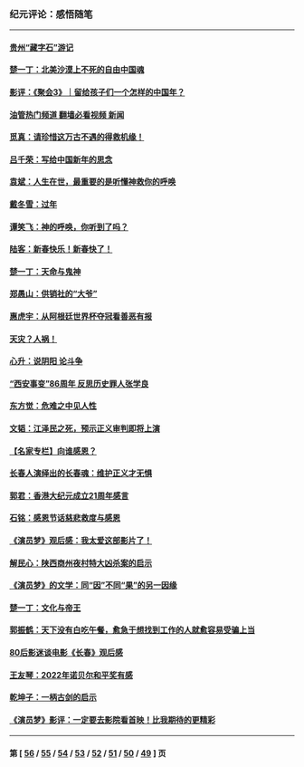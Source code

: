 ### 纪元评论：感悟随笔
---
#### [贵州“藏字石”游记](../../pages/nsc1035/n13923310.md?02090330) 
#### [楚一丁：北美沙漠上不死的自由中国魂](../../pages/nsc1035/n13921879.md?02090330) 
#### [影评：《聚会3》｜留给孩子们一个怎样的中国年？](../../pages/nsc1035/n13919652.md?02090330) 
#### [油管热门频道 翻墙必看视频 新闻](ok?02090330)
#### [觅真：请珍惜这万古不遇的得救机缘！](../../pages/nsc1035/n13917157.md?02090330) 
#### [吕千荣：写给中国新年的思念](../../pages/nsc1035/n13915103.md?02090330) 
#### [袁斌：人生在世，最重要的是听懂神救你的呼唤](../../pages/nsc1035/n13914636.md?02090330) 
#### [戴冬雪：过年](../../pages/nsc1035/n13913311.md?02090330) 
#### [谭笑飞：神的呼唤，你听到了吗？](../../pages/nsc1035/n13912603.md?02090330) 
#### [陆客：新春快乐！新春快了！](../../pages/nsc1035/n13911771.md?02090330) 
#### [楚一丁：天命与鬼神](../../pages/nsc1035/n13904371.md?02090330) 
#### [郑愚山：供销社的“大爷”](../../pages/nsc1035/n13904409.md?02090330) 
#### [惠虎宇：从阿根廷世界杯夺冠看善恶有报](../../pages/nsc1035/n13889438.md?02090330) 
#### [天灾？人祸！](../../pages/nsc1035/n13900104.md?02090330) 
#### [心升：说阴阳 论斗争](../../pages/nsc1035/n13885189.md?02090330) 
#### [“西安事变”86周年 反思历史罪人张学良](../../pages/nsc1035/n13882019.md?02090330) 
#### [东方觉：危难之中见人性](../../pages/nsc1035/n13881549.md?02090330) 
#### [文韬：江泽民之死，预示正义审判即将上演](../../pages/nsc1035/n13877698.md?02090330) 
#### [【名家专栏】向谁感恩？](../../pages/nsc1035/n13873797.md?02090330) 
#### [长春人演绎出的长春魂：维护正义才无惧](../../pages/nsc1035/n13871764.md?02090330) 
#### [郭君：香港大纪元成立21周年感言](../../pages/nsc1035/n13871269.md?02090330) 
#### [石铭：感恩节话慈悲救度与感恩](../../pages/nsc1035/n13869863.md?02090330) 
#### [《演员梦》观后感：我太爱这部影片了！](../../pages/nsc1035/n13866783.md?02090330) 
#### [解民心：陕西商州夜村特大凶杀案的启示](../../pages/nsc1035/n13865339.md?02090330) 
#### [《演员梦》的文学：同“因”不同“果”的另一因缘](../../pages/nsc1035/n13863930.md?02090330) 
#### [楚一丁：文化与帝王](../../pages/nsc1035/n13863143.md?02090330) 
#### [郭振鹤：天下没有白吃午餐，愈急于想找到工作的人就愈容易受骗上当](../../pages/nsc1035/n13860772.md?02090330) 
#### [80后影迷谈电影《长春》观后感](../../pages/nsc1035/n13852708.md?02090330) 
#### [王友琴：2022年诺贝尔和平奖有感](../../pages/nsc1035/n13848079.md?02090330) 
#### [乾坤子：一柄古剑的启示](../../pages/nsc1035/n13841954.md?02090330) 
#### [《演员梦》影评：一定要去影院看首映！比我期待的更精彩](../../pages/nsc1035/n13840865.md?02090330) 

---
#### 第 [ [56](./56.md?02090330) / [55](./55.md?02090330) / [54](./54.md?02090330) / [53](./53.md?02090330) / [52](./52.md?02090330) / [51](./51.md?02090330) / [50](./50.md?02090330) / [49](./49.md?02090330) ] 页
